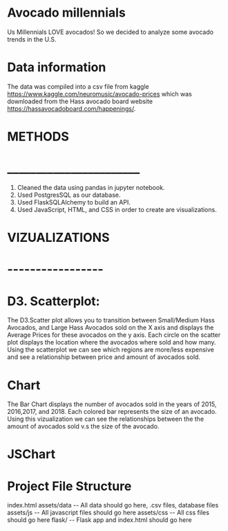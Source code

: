 # Avocado millennials 
Us Millennials LOVE avocados! So we decided to analyze some avocado trends in the U.S. 

# Data information 
The data was compiled into a csv file from kaggle https://www.kaggle.com/neuromusic/avocado-prices which was downloaded from the Hass avocado board website https://hassavocadoboard.com/happenings/. 
#      METHODS
# _______________________
1. Cleaned the data using pandas in jupyter notebook.
2. Used PostgresSQL as our database.
3. Used FlaskSQLAlchemy to build an API. 
4. Used JavaScript, HTML, and CSS in order to create are visualizations.

#  VIZUALIZATIONS 
# -----------------
 # D3. Scatterplot:
 The D3.Scatter plot allows you to transition between Small/Medium Hass Avocados, and Large Hass Avocados sold on the X axis and displays the Average Prices for these avocados on the y axis. Each circle on the scatter plot displays the location where the avocados where sold and how many. Using the scatterplot we can see which regions are more/less expensive and see a relationship between price and amount of avocados sold. 
 
 # Chart 
 The Bar Chart displays the number of avocados sold in the years of 2015, 2016,2017, and 2018. Each colored bar represents the size of an avocado. Using this vizualization we can see the relationships between the the amount of avocados sold v.s the size of the avocado. 
 
 # JSChart
 


# Project File Structure
index.html
assets/data -- All data should go here, .csv files, database files
assets/js -- All javascript files should go here
assets/css -- All css files should go here
flask/ -- Flask app and index.html should go here
